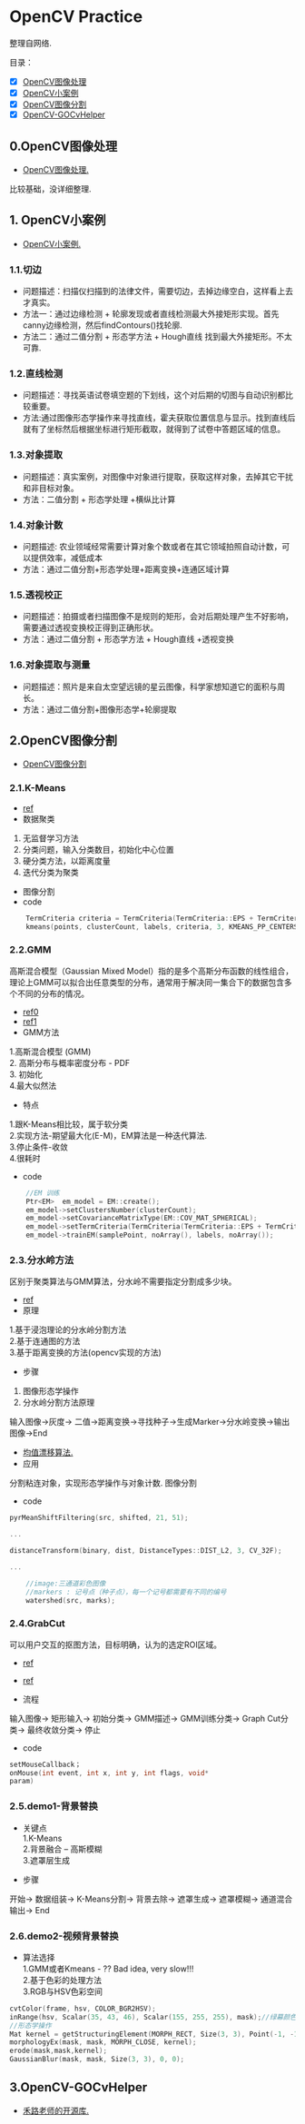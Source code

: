 #  OpenCV Practice

整理自网络.

目录：

- [x] [OpenCV图像处理](#0OpenCV图像处理) 
- [x] [OpenCV小案例](#1OpenCV小案例)   
- [x] [OpenCV图像分割](#2OpenCV图像分割)  
- [x] [OpenCV-GOCvHelper](#3OpenCV-GOCvHelper) 

##  0.OpenCV图像处理

- [ OpenCV图像处理.](./OpenCV-DIP/readme.md)

比较基础，没详细整理.


## 1. OpenCV小案例

- [ OpenCV小案例.](./OpenCV-Demo/readme.md)


###  1.1.切边


- 问题描述：扫描仪扫描到的法律文件，需要切边，去掉边缘空白，这样看上去才真实。
- 方法一：通过边缘检测 + 轮廓发现或者直线检测最大外接矩形实现。首先canny边缘检测，然后findContours()找轮廓.
- 方法二：通过二值分割 + 形态学方法 + Hough直线 找到最大外接矩形。不太可靠.



### 1.2.直线检测

- 问题描述：寻找英语试卷填空题的下划线，这个对后期的切图与自动识别都比较重要。 
- 方法:通过图像形态学操作来寻找直线，霍夫获取位置信息与显示。找到直线后就有了坐标然后根据坐标进行矩形截取，就得到了试卷中答题区域的信息。




###  1.3.对象提取

- 问题描述：真实案例，对图像中对象进行提取，获取这样对象，去掉其它干扰和非目标对象。 
- 方法：二值分割 + 形态学处理 +横纵比计算  



###  1.4.对象计数

- 问题描述: 农业领域经常需要计算对象个数或者在其它领域拍照自动计数，可以提供效率，减低成本 
- 方法：通过二值分割+形态学处理+距离变换+连通区域计算 


###  1.5.透视校正


- 问题描述：拍摄或者扫描图像不是规则的矩形，会对后期处理产生不好影响，需要通过透视变换校正得到正确形状。
- 方法：通过二值分割 + 形态学方法 + Hough直线 +透视变换 



###  1.6.对象提取与测量

- 问题描述：照片是来自太空望远镜的星云图像，科学家想知道它的面积与周长。 
- 方法：通过二值分割+图像形态学+轮廓提取 



##  2.OpenCV图像分割

- [OpenCV图像分割](/OpenCV-ImageSegmentation/readme.md)

###  2.1.K-Means

- [ref](https://blog.csdn.net/huangfei711/article/details/78480078)
- 数据聚类

1. 无监督学习方法
2. 分类问题，输入分类数目，初始化中心位置
3. 硬分类方法，以距离度量
4. 迭代分类为聚类  

- 图像分割  
- code  


```c
	TermCriteria criteria = TermCriteria(TermCriteria::EPS + TermCriteria::COUNT, 10, 0.1);
	kmeans(points, clusterCount, labels, criteria, 3, KMEANS_PP_CENTERS, centers);
```



###  2.2.GMM
高斯混合模型（Gaussian Mixed Model）指的是多个高斯分布函数的线性组合，理论上GMM可以拟合出任意类型的分布，通常用于解决同一集合下的数据包含多个不同的分布的情况。

- [ref0](https://www.cnblogs.com/huangyc/p/10125117.html)
- [ref1](https://www.jianshu.com/p/47c3d7ea3433)
- GMM方法

1.高斯混合模型 (GMM)  
2. 高斯分布与概率密度分布 - PDF  
3. 初始化  
4.最大似然法  

- 特点

1.跟K-Means相比较，属于软分类  
2.实现方法-期望最大化(E-M)，EM算法是一种迭代算法.  
3.停止条件-收敛  
4.很耗时  

- code 

```c
	//EM 训练
	Ptr<EM>  em_model = EM::create();
	em_model->setClustersNumber(clusterCount);
	em_model->setCovarianceMatrixType(EM::COV_MAT_SPHERICAL);
	em_model->setTermCriteria(TermCriteria(TermCriteria::EPS + TermCriteria::COUNT, 100, 0.1));
	em_model->trainEM(samplePoint, noArray(), labels, noArray());
```



###  2.3.分水岭方法

区别于聚类算法与GMM算法，分水岭不需要指定分割成多少块。

- [ref](https://www.cnblogs.com/mikewolf2002/p/3304118.html)
- 原理  

1.基于浸泡理论的分水岭分割方法   
2.基于连通图的方法  
3.基于距离变换的方法(opencv实现的方法)  

- 步骤

1. 图像形态学操作  
2. 分水岭分割方法原理



输入图像->灰度-> 二值->距离变换->寻找种子->生成Marker->分水岭变换->输出图像->End 

- [均值漂移算法.](https://cloud.tencent.com/developer/article/1470668)
- 应用

分割粘连对象，实现形态学操作与对象计数. 图像分割

- code 

```c
pyrMeanShiftFiltering(src, shifted, 21, 51);

...

distanceTransform(binary, dist, DistanceTypes::DIST_L2, 3, CV_32F);

...

	//image:三通道彩色图像
	//markers : 记号点（种子点），每一个记号都需要有不同的编号
	watershed(src, marks);
```



###  2.4.GrabCut

可以用户交互的抠图方法，目标明确，认为的选定ROI区域。

- [ref](https://www.cnblogs.com/mikewolf2002/p/3341418.html)
- [ref](http://www.cad.zju.edu.cn/home/gfzhang/course/computational-photography/proj1-grabcut/grabcut.html)

- 流程

输入图像-> 矩形输入-> 初始分类-> GMM描述-> GMM训练分类-> Graph Cut分类-> 最终收敛分类-> 停止


- code

```c
setMouseCallback；  
onMouse(int event, int x, int y, int flags, void* 
param)  
```


###  2.5.demo1-背景替换


-  关键点  
1.K-Means   
2.背景融合 – 高斯模糊  
3.遮罩层生成  

-  步骤


开始-> 数据组装-> K-Means分割-> 背景去除-> 遮罩生成-> 遮罩模糊-> 通道混合输出-> End 



###  2.6.demo2-视频背景替换

- 算法选择   
1.GMM或者Kmeans - ?? Bad idea, very slow!!!  
2.基于色彩的处理方法  
3.RGB与HSV色彩空间   


```c
cvtColor(frame, hsv, COLOR_BGR2HSV);
inRange(hsv, Scalar(35, 43, 46), Scalar(155, 255, 255), mask);//绿幕颜色范围值,绿色使用255白色替换
//形态学操作
Mat kernel = getStructuringElement(MORPH_RECT, Size(3, 3), Point(-1, -1));
morphologyEx(mask, mask, MORPH_CLOSE, kernel);
erode(mask,mask,kernel);
GaussianBlur(mask, mask, Size(3, 3), 0, 0);
```


##  3.OpenCV-GOCvHelper

- [禾路老师的开源库.](/OpenCV-GOCvHelper/readme.md)
